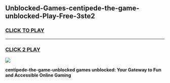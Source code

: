 
## Unblocked-Games-centipede-the-game-unblocked-Play-Free-3ste2
<h3>
<a href="https://premium76.site?title=centipede-the-game-unblocked&ref=18A1">CLICK TO PLAY</a></h3>
<hr>

<h3>
<a href="https://premium76.site?title=centipede-the-game-unblocked&ref=18A1">CLICK 2 PLAY</a>
  
</h3>

<a href="https://premium76.site?title=centipede-the-game-unblocked&ref=18A1"><img src="https://clearcache.store/games.png"></a>


**centipede-the-game-unblocked games unblocked: Your Gateway to Fun and Accessible Online Gaming**
